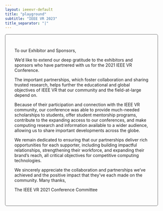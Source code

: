 ```yaml
---
layout: ieeevr-default
title: "playground"
subtitle: "IEEE VR 2023"
title_separator: "|"
---
```

<style>
    .styled-table {
        border-collapse: collapse;
        margin: 25px 0;
        font-size: 0.8em;
        font-family: sans-serif;
        /*min-width: 400px;*/
        box-shadow: 0 0 20px rgba(0, 0, 0, 0.15);
        display: table;

        width: 100%;
        margin-left: auto;
        margin-right: auto;
    }

    .styled-table thead tr {
        background-color: #00aeef;
        color: #ffffff;
        text-align: left;
    }

    .styled-table th,
    .styled-table td {
        padding: 12px 15px;
        width: 25%;
    }

    .styled-table tbody tr {
        border-bottom: 1px solid #dddddd;
    }

    .styled-table tbody tr:nth-of-type(even) {
        background-color: #f3f3f3;
    }

    .styled-table tbody tr:last-of-type {
        border-bottom: 2px solid #00aeef;
    }

    .styled-table tbody tr.active-row {
        font-weight: bold;
        color: #00aeef;
    }

    < !-- div {
        text-align: justify;
        text-justify: inter-word;
    }

    -->

    /* video container */
    .video-container {
        overflow: hidden;
        position: relative;
        width: 100%;
    }

    .video-container::after {
        padding-top: 56.25%;
        /* 75% if 4:3*/
        display: block;
        content: '';
    }

    .video-container iframe {
        position: absolute;
        top: 0;
        left: 0;
        width: 100%;
        height: 100%;
    }

    /* Thumbnails box */
    .box {
        border-radius: 5px;
        padding: 20px;
    }

    .box:nth-child(even) {
        color: red;
    }

    .wrapper {
        display: grid;
        /* border: 1px solid #000; */
        grid-gap: 10px;
        grid-template-columns: repeat(auto-fill, 150px 30%);
    }

    .letter {
        border: solid 1px #656565;
        border-radius: 5px;
        /*font-family: 'Courier New', monospace;*/
        font-family: 'Times New Roman', serif;
    }

</style>


<div style="border: solid 1px #656565; border-radius: 5px;">
    <div style="padding: 30px 30px 30px 30px;">
        <p>
            To our Exhibitor and Sponsors,
        </p>
        <p>
            We’d like to extend our deep gratitude to the exhibitors and sponsors who have partnered with us for the 2021 IEEE VR Conference.
        </p>
        <p>
            The important partnerships, which foster collaboration and sharing trusted research, helps further the educational and global objectives of IEEE VR that our community and the field-at-large depend on.
        </p>
        <p>
            Because of their participation and connection with the IEEE VR community, our conference was able to provide much-needed scholarships to students, offer student mentorship programs, contribute to the expanding access to our conferences, and make computing research and information available to a wider audience, allowing us to share important developments across the globe.
        </p>
        <p>
            We remain dedicated to ensuring that our partnerships deliver rich opportunities for each supporter, including building impactful relationships, strengthening their workforce, and expanding their brand’s reach, all critical objectives for competitive computing technologies.
        </p>
        <p>
            We sincerely appreciate the collaboration and partnerships we’ve achieved and the positive impact that they’ve each made on the community.
            Many thanks,
        </p>
        <p>
            The IEEE VR 2021 Conference Committee
        </p>
    </div>
</div>

